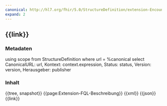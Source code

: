 ```yaml
---
canonical: http://hl7.org/fhir/5.0/StructureDefinition/extension-Encounter.plannedEndDate
expand: 2
---
```


## {{link}}

### Metadaten

<fql output="transpose" headers="true">
using scope
from
	StructureDefinition
where
	url = %canonical 
select
	CanonicalURL: url, Kontext: context.expression, Status: status, Version: version, Herausgeber: publisher
</fql>

### Inhalt

<tabs>
  <tab title="Darstellung">{{tree, snapshot}}</tab>
  <tab title="Beschreibung"> 
    {{page:Extension-FQL-Beschreibung}}
  </tab>
  <tab title="XML">{{xml}}</tab>
  <tab title="JSON">{{json}}</tab>
  <tab title="Link">{{link}}</tab> 
</tabs>




